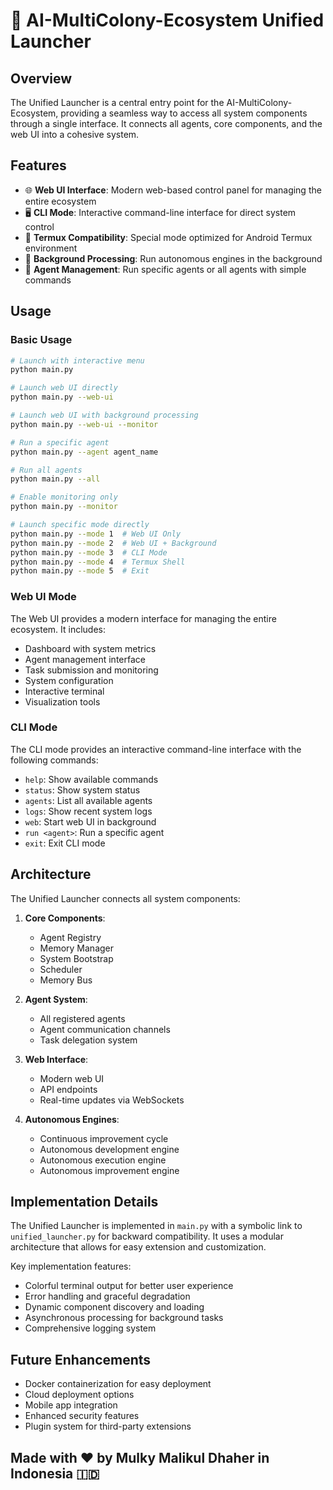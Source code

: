 # 🚀 AI-MultiColony-Ecosystem Unified Launcher

## Overview

The Unified Launcher is a central entry point for the AI-MultiColony-Ecosystem, providing a seamless way to access all system components through a single interface. It connects all agents, core components, and the web UI into a cohesive system.

## Features

- 🌐 **Web UI Interface**: Modern web-based control panel for managing the entire ecosystem
- 🖥️ **CLI Mode**: Interactive command-line interface for direct system control
- 📱 **Termux Compatibility**: Special mode optimized for Android Termux environment
- 🔄 **Background Processing**: Run autonomous engines in the background
- 🤖 **Agent Management**: Run specific agents or all agents with simple commands

## Usage

### Basic Usage

```bash
# Launch with interactive menu
python main.py

# Launch web UI directly
python main.py --web-ui

# Launch web UI with background processing
python main.py --web-ui --monitor

# Run a specific agent
python main.py --agent agent_name

# Run all agents
python main.py --all

# Enable monitoring only
python main.py --monitor

# Launch specific mode directly
python main.py --mode 1  # Web UI Only
python main.py --mode 2  # Web UI + Background
python main.py --mode 3  # CLI Mode
python main.py --mode 4  # Termux Shell
python main.py --mode 5  # Exit
```

### Web UI Mode

The Web UI provides a modern interface for managing the entire ecosystem. It includes:

- Dashboard with system metrics
- Agent management interface
- Task submission and monitoring
- System configuration
- Interactive terminal
- Visualization tools

### CLI Mode

The CLI mode provides an interactive command-line interface with the following commands:

- `help`: Show available commands
- `status`: Show system status
- `agents`: List all available agents
- `logs`: Show recent system logs
- `web`: Start web UI in background
- `run <agent>`: Run a specific agent
- `exit`: Exit CLI mode

## Architecture

The Unified Launcher connects all system components:

1. **Core Components**:
   - Agent Registry
   - Memory Manager
   - System Bootstrap
   - Scheduler
   - Memory Bus

2. **Agent System**:
   - All registered agents
   - Agent communication channels
   - Task delegation system

3. **Web Interface**:
   - Modern web UI
   - API endpoints
   - Real-time updates via WebSockets

4. **Autonomous Engines**:
   - Continuous improvement cycle
   - Autonomous development engine
   - Autonomous execution engine
   - Autonomous improvement engine

## Implementation Details

The Unified Launcher is implemented in `main.py` with a symbolic link to `unified_launcher.py` for backward compatibility. It uses a modular architecture that allows for easy extension and customization.

Key implementation features:

- Colorful terminal output for better user experience
- Error handling and graceful degradation
- Dynamic component discovery and loading
- Asynchronous processing for background tasks
- Comprehensive logging system

## Future Enhancements

- Docker containerization for easy deployment
- Cloud deployment options
- Mobile app integration
- Enhanced security features
- Plugin system for third-party extensions

## Made with ❤️ by Mulky Malikul Dhaher in Indonesia 🇮🇩